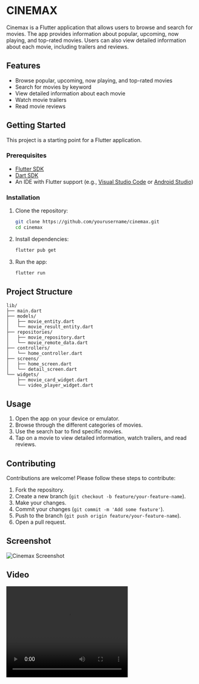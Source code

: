 # CINEMAX

Cinemax is a Flutter application that allows users to browse and search for movies. The app provides information about popular, upcoming, now playing, and top-rated movies. Users can also view detailed information about each movie, including trailers and reviews.

## Features

- Browse popular, upcoming, now playing, and top-rated movies
- Search for movies by keyword
- View detailed information about each movie
- Watch movie trailers
- Read movie reviews

## Getting Started

This project is a starting point for a Flutter application.

### Prerequisites

- [Flutter SDK](https://flutter.dev/docs/get-started/install)
- [Dart SDK](https://dart.dev/get-dart)
- An IDE with Flutter support (e.g., [Visual Studio Code](https://code.visualstudio.com/) or [Android Studio](https://developer.android.com/studio))

### Installation

1. Clone the repository:
   ```sh
   git clone https://github.com/yourusername/cinemax.git
   cd cinemax
   ```

2. Install dependencies:
   ```sh
   flutter pub get
   ```

3. Run the app:
   ```sh
   flutter run
   ```

## Project Structure

```plaintext
lib/
├── main.dart
├── models/
│   ├── movie_entity.dart
│   └── movie_result_entity.dart
├── repositories/
│   ├── movie_repository.dart
│   └── movie_remote_data.dart
├── controllers/
│   └── home_controller.dart
├── screens/
│   ├── home_screen.dart
│   └── detail_screen.dart
└── widgets/
    ├── movie_card_widget.dart
    └── video_player_widget.dart
```

## Usage

1. Open the app on your device or emulator.
2. Browse through the different categories of movies.
3. Use the search bar to find specific movies.
4. Tap on a movie to view detailed information, watch trailers, and read reviews.

## Contributing

Contributions are welcome! Please follow these steps to contribute:

1. Fork the repository.
2. Create a new branch (`git checkout -b feature/your-feature-name`).
3. Make your changes.
4. Commit your changes (`git commit -m 'Add some feature'`).
5. Push to the branch (`git push origin feature/your-feature-name`).
6. Open a pull request.


## Screenshot
<img alt="Cinemax Screenshot" src="https://res.cloudinary.com/dxcpx9pxn/image/upload/v1737719879/CINEMAX_flufo3.jpg">


## Video
<video width="320" height="240" controls> <source src="https://res.cloudinary.com/dxcpx9pxn/video/upload/v1737719946/Screen_Recording_2025-01-24_at_17.31.21_hkevz1.mov" type="video/mp4"> Your browser does not support the video tag. </video> 